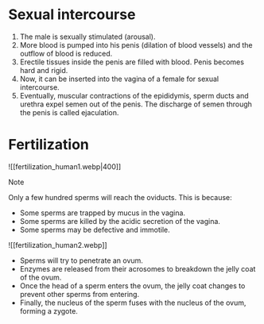 # Sexual intercourse
1. The male is sexually stimulated (arousal).
2. More blood is pumped into his penis (dilation of blood vessels) and the outflow of blood is reduced.
3. Erectile tissues inside the penis are filled with blood. Penis becomes hard and rigid.
4. Now, it can be inserted into the vagina of a female for sexual intercourse.
5. Eventually, muscular contractions of the epididymis, sperm ducts and urethra expel semen out of the penis. The discharge of semen through the penis is called ejaculation.

# Fertilization
![[fertilization_human1.webp|400]]

> [!note]
> Only a few hundred sperms will reach the oviducts. This is because:
> - Some sperms are <span class="hi-green">trapped by mucus</span> in the vagina.
> - Some sperms are <span class="hi-green">killed by the acidic secretion</span> of the vagina.
> - Some sperms may be <span class="hi-green">defective and immotile</span>.


![[fertilization_human2.webp]]
- Sperms will try to penetrate an ovum.
- Enzymes are released from their acrosomes to breakdown the jelly coat of the ovum.
- Once the head of a sperm enters the ovum, the jelly coat changes to prevent other sperms from entering.
- Finally, the nucleus of the sperm fuses with the nucleus of the ovum, forming a zygote.
